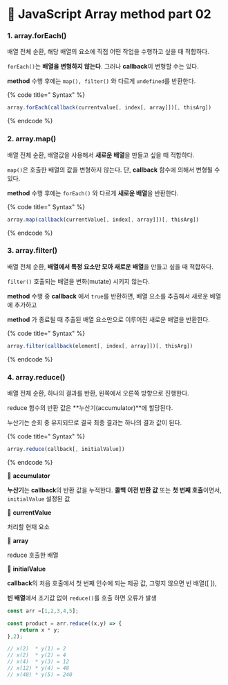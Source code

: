 # 📄 JavaScript Array method part 02

### 1. array.forEach\(\)

배열 전체 순환, 해당 배열의 요소에 직접 어떤 작업을 수행하고 싶을 때 적합하다.

`forEach()`는 **배열을 변형하지 않는다**. 그러나 **callback**이 변형할 수는 있다.

**method** 수행 후에는 `map(), filter()` 와 다르게 `undefined`를 반환한다.

{% code title=" Syntax" %}
```javascript
array.forEach(callback(currentvalue[, index[, array]])[, thisArg])
```
{% endcode %}

### 2. array.map\(\)

배열 전체 순환, 배열값을 사용해서 **새로운 배열**을 만들고 싶을 때 적합하다.

`map()`은 호출한 배열의 값을 변형하지 않는다. 단, **callback** 함수에 의해서 변형될 수 있다.

**method** 수행 후에는 `forEach()` 와 다르게 **새로운 배열**을 반환한다.

{% code title=" Syntax" %}
```javascript
array.map(callback(currentValue[, index[, array]])[, thisArg])
```
{% endcode %}

### 3. array.filter\(\)

배열 전체 순환, **배열에서 특정 요소만 모아 새로운 배열**을 만들고 싶을 때 적합하다.

`filter()` 호출되는 배열을 변화\(mutate\) 시키지 않는다.

**method** 수행 중 **callback** 에서 `true`를 반환하면, 배열 요소를 추출해서 새로운 배열에 추가하고

**method** 가 종료될 때 추출된 배열 요소만으로 이루어진 새로운 배열을 반환한다.

{% code title=" Syntax" %}
```javascript
array.filter(callback(element[, index[, array]])[, thisArg])
```
{% endcode %}

### 4. array.reduce\(\)

배열 전체 순환, 하나의 결과를 반환, 왼쪽에서 오른쪽 방향으로 진행한다.

reduce 함수의 반환 값은 **누산기\(accumulator\)**에 할당된다.

누산기는 순회 중 유지되므로 결국 최종 결과는 하나의 결과 값이 된다.

{% code title=" Syntax" %}
```javascript
array.reduce(callback[, initialValue])
```
{% endcode %}

📝 **accumulator**

**누산기**는 **callback**의 반환 값을 누적한다. **콜백 이전 반환 값** 또는 **첫 번째 호출**이면서, `initialValue` 설정된 값

📝 **currentValue**

처리할 현재 요소

📝 **array**

reduce 호출한 배열

📝 **initialValue**

**callback**의 처음 호출에서 첫 번째 인수에 되는 제공 값, 그렇지 않으면 빈 배열\(\[ \]\),

**빈 배열**에서 초기값 없이 `reduce()`를 호출 하면 오류가 발생

```javascript
const arr =[1,2,3,4,5];

const product = arr.reduce((x,y) => {
	return x * y;
},2);

// x(2)  * y(1) = 2
// x(2)  * y(2) = 4
// x(4)  * y(3) = 12
// x(12) * y(4) = 48
// x(48) * y(5) = 240
```

